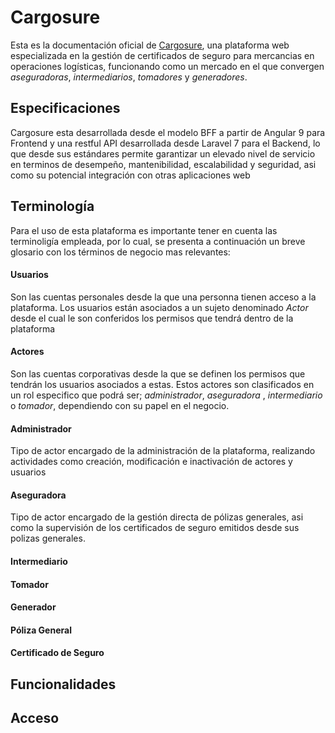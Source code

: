 # Cargosure

Esta es la documentación oficial de [Cargosure](https://www.cargosure.co), una plataforma web especializada en la gestión de certificados de seguro para mercancias en operaciones logísticas, funcionando como un mercado en el que convergen *aseguradoras*, *intermediarios*, *tomadores* y *generadores*.

## Especificaciones

Cargosure esta desarrollada desde el modelo BFF a partir de Angular 9 para Frontend y una restful API desarrollada desde Laravel 7 para el Backend, lo que desde sus estándares permite garantizar un elevado nivel de servicio  en terminos de desempeño, mantenibilidad, escalabilidad y seguridad, asi como su potencial integración con otras aplicaciones web

## Terminología

Para el uso de esta plataforma es importante tener en cuenta las terminoligía empleada, por lo cual, se presenta a continuación un breve glosario con los términos de negocio mas relevantes:

#### Usuarios

Son las cuentas personales desde la que una personna tienen acceso a la plataforma. Los usuarios están asociados a un sujeto denominado *Actor* desde el cual le son conferidos los permisos que tendrá dentro de la plataforma

#### Actores

Son las cuentas corporativas desde la que se definen los permisos que tendrán los usuarios asociados a estas. Estos actores son clasificados en un rol especifico que podrá ser; *administrador*, *aseguradora* , *intermediario* o *tomador*, dependiendo con su papel en el negocio.

#### Administrador

Tipo de actor encargado de la administración de la plataforma, realizando actividades como creación, modificación e inactivación de actores y usuarios

#### Aseguradora

Tipo de actor encargado de la gestión directa de pólizas generales, asi como la supervisión de los certificados de seguro emitidos desde sus polizas generales. 

#### Intermediario
#### Tomador
#### Generador
#### Póliza General
#### Certificado de Seguro


## Funcionalidades

## Acceso
